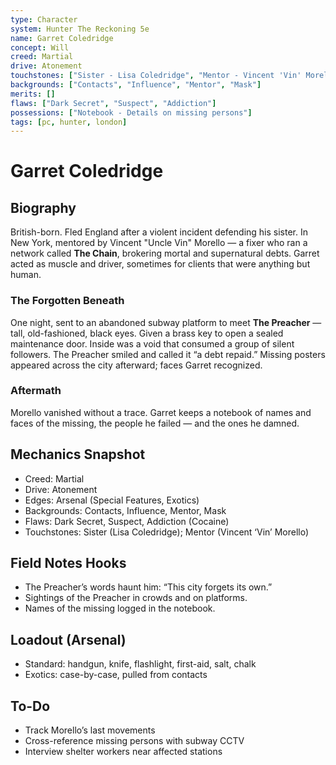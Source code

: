 ```yaml
---
type: Character
system: Hunter The Reckoning 5e
name: Garret Coledridge
concept: Will
creed: Martial
drive: Atonement
touchstones: ["Sister - Lisa Coledridge", "Mentor - Vincent 'Vin' Morello"]
backgrounds: ["Contacts", "Influence", "Mentor", "Mask"]
merits: []
flaws: ["Dark Secret", "Suspect", "Addiction"]
possessions: ["Notebook - Details on missing persons"]
tags: [pc, hunter, london]
---
```


# Garret Coledridge

## Biography
British-born. Fled England after a violent incident defending his sister. In New York, mentored by Vincent "Uncle Vin" Morello — a fixer who ran a network called **The Chain**, brokering mortal and supernatural debts. Garret acted as muscle and driver, sometimes for clients that were anything but human.

### The Forgotten Beneath
One night, sent to an abandoned subway platform to meet **The Preacher** — tall, old-fashioned, black eyes. Given a brass key to open a sealed maintenance door. Inside was a void that consumed a group of silent followers. The Preacher smiled and called it “a debt repaid.” Missing posters appeared across the city afterward; faces Garret recognized.

### Aftermath
Morello vanished without a trace. Garret keeps a notebook of names and faces of the missing, the people he failed — and the ones he damned.

## Mechanics Snapshot
- Creed: Martial
- Drive: Atonement
- Edges: Arsenal (Special Features, Exotics)
- Backgrounds: Contacts, Influence, Mentor, Mask
- Flaws: Dark Secret, Suspect, Addiction (Cocaine)
- Touchstones: Sister (Lisa Coledridge); Mentor (Vincent ‘Vin’ Morello)

## Field Notes Hooks
- The Preacher’s words haunt him: “This city forgets its own.”
- Sightings of the Preacher in crowds and on platforms.
- Names of the missing logged in the notebook.

## Loadout (Arsenal)
- Standard: handgun, knife, flashlight, first-aid, salt, chalk
- Exotics: case-by-case, pulled from contacts

## To-Do
- Track Morello’s last movements
- Cross-reference missing persons with subway CCTV
- Interview shelter workers near affected stations
